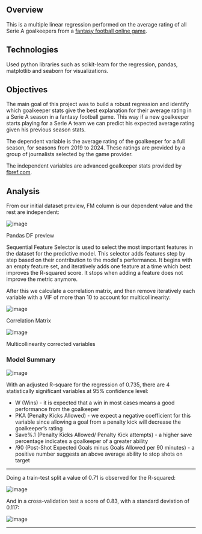 ## **Overview**

This is a multiple linear regression performed on the average rating of all Serie A goalkeepers from a [fantasy football online game](https://www.fantacalcio.it/). 

## **Technologies**

Used python libraries such as scikit-learn for the regression, pandas, matplotlib and seaborn for visualizations.

## **Objectives**

The main goal of this project was to build a robust regression and identify which goalkeeper stats give the best explanation for their average rating in a Serie A season in a fantasy football game. This way if a new goalkeeper starts playing for a Serie A team we can predict his expected average rating given his previous season stats.

The dependent variable is the average rating of the goalkeeper for a full season, for seasons from 2019 to 2024. These ratings are provided by a group of journalists selected by the game provider.

The independent variables are advanced goalkeeper stats provided by [fbref.com](http://fbref.com).

## Analysis

From our initial dataset preview, FM column is our dependent value and the rest are independent:

![image](https://github.com/user-attachments/assets/9ae07b38-e14c-4c94-bfe1-9e3b8e7dfb50)

Pandas DF preview

Sequential Feature Selector is used to select the most important features in the dataset for the predictive model. This selector adds features step by step based on their contribution to the model's performance. It begins with an empty feature set, and iteratively adds one feature at a time which best improves the R-squared score. It stops when adding a feature does not improve the metric anymore.

After this we calculate a correlation matrix, and then remove iteratively each variable with a VIF of more than 10 to account for multicollinearity:

![image](https://github.com/user-attachments/assets/38f04e96-326c-46fc-bcce-0037b2a21ffd)

Correlation Matrix

![image](https://github.com/user-attachments/assets/44bce233-a263-4296-8da1-6ade6be25268)

Multicollinearity corrected variables

### Model Summary

![image](https://github.com/user-attachments/assets/693eb977-4c69-4533-a2c7-6febee37fe34)

With an adjusted R-square for the regression of 0.735, there are 4 statistically significant variables at 95% confidence level:

- W (Wins) - it is expected that a win in most cases means a good performance from the goalkeeper
- PKA (Penalty Kicks Allowed) - we expect a negative coefficient for this variable since allowing a goal from a penalty kick will decrease the goalkeeper’s rating
- Save%.1 (Penalty Kicks Allowed/ Penalty Kick attempts) - a higher save percentage indicates a goalkeeper of a greater ability
- /90 (Post-Shot Expected Goals minus Goals Allowed per 90 minutes) - a positive number suggests an above average ability to stop shots on target

---

Doing a train-test split a value of 0.71 is observed for the R-squared:

![image](https://github.com/user-attachments/assets/bafcf082-cb86-4bc6-bd4a-31c2ac2a06a8)

And in a cross-validation test a score of 0.83, with a standard deviation of 0.117:

![image](https://github.com/user-attachments/assets/d97ddaea-08dc-44d6-8016-15a2140c8e46)

---
